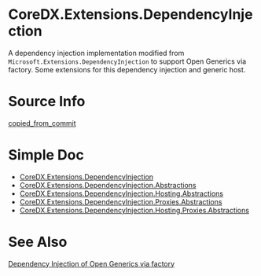 # CoreDX.Extensions.DependencyInjection

A dependency injection implementation modified from `Microsoft.Extensions.DependencyInjection` to support Open Generics via factory.
Some extensions for this dependency injection and generic host.

# Source Info

[copied_from_commit](./src/CoreDX.Extensions.DependencyInjection/copied_from_commit.txt)

# Simple Doc

* [CoreDX.Extensions.DependencyInjection](./src/CoreDX.Extensions.DependencyInjection/readme.md)
* [CoreDX.Extensions.DependencyInjection.Abstractions](./src/CoreDX.Extensions.DependencyInjection.Abstractions/readme.md)
* [CoreDX.Extensions.DependencyInjection.Hosting.Abstractions](./src/CoreDX.Extensions.DependencyInjection.Hosting.Abstractions/readme.md)
* [CoreDX.Extensions.DependencyInjection.Proxies.Abstractions](./src/CoreDX.Extensions.DependencyInjection.Proxies.Abstractions/readme.md)
* [CoreDX.Extensions.DependencyInjection.Hosting.Proxies.Abstractions](./src/CoreDX.Extensions.DependencyInjection.Hosting.Proxies.Abstractions/readme.md)

# See Also

[Dependency Injection of Open Generics via factory](https://github.com/dotnet/runtime/issues/41050 "Dependency Injection of Open Generics via factory")